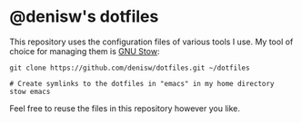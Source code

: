 # @denisw's dotfiles

This repository uses the configuration files of various tools I use. My tool of choice for managing them is [GNU Stow](https://www.gnu.org/software/stow/):

    git clone https://github.com/denisw/dotfiles.git ~/dotfiles
    
    # Create symlinks to the dotfiles in "emacs" in my home directory
    stow emacs

Feel free to reuse the files in this repository however you like.
